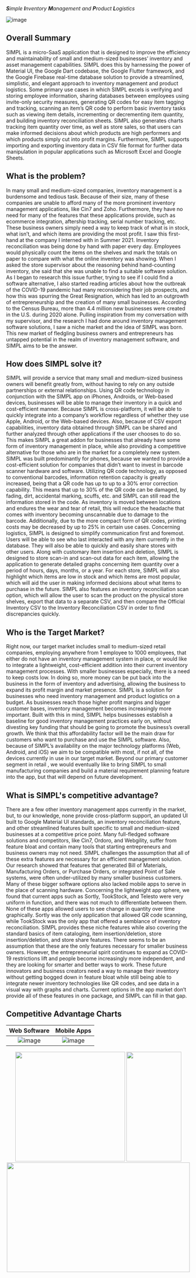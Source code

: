 

***S**imple **I**nventory **M**anagement and **P**roduct **L**ogistics*
  

![image](https://drive.google.com/uc?export=view&id=1WliiC62IAnbRIjaCLDmnzPm820IfNJJl)



  ## **Overall Summary**
 
<p>
  SIMPL is a micro-SaaS application that is designed to improve the efficiency and maintainability of small and medium-sized businesses’ inventory and asset management capabilities.  SIMPL does this by harnessing the power of Material UI, the Google Dart codebase, the Google Flutter framework, and the Google Firebase real-time database solution to provide a streamlined, simplistic, and elegant approach to inventory management and product logistics.  Some primary use cases in which SIMPL excels is verifying and storing employee information, sharing databases between employees using invite-only security measures, generating QR codes for easy item tagging and tracking, scanning an item’s QR code to perform basic inventory tasks such as viewing item details, incrementing or decrementing item quantity, and building inventory reconciliation sheets.  SIMPL also generates charts tracking item quantity over time, as well as store sales, so that users can make informed decisions about which products are high performers and which products simply cut into profit margins. Furthermore, SIMPL supports importing and exporting inventory data in CSV file format for further data manipulation in popular applications such as Microsoft Excel and Google Sheets.
  
</p>


 ## **What is the problem?**

<p>
  In many small and medium-sized companies, inventory management is a burdensome and tedious task.  Because of their size, many of these companies are unable to afford many of the more prominent inventory management applications, like Cin7 and Zoho. Furthermore, they have no need for many of the features that these applications provide, such as ecommerce integration, aftership tracking, serial number tracking, etc.  These business owners simply need a way to keep track of what is in stock, what isn’t, and which items are providing the most profit.  I saw this first-hand at the company I interned with in Summer 2021. Inventory reconciliation was being done by hand with paper every day. Employees would physically count the items on the shelves and mark the totals on paper to compare with what the online inventory was showing. When I asked the store supervisor about the reasoning behind hand-counting inventory, she said that she was unable to find a suitable software solution.  As I began to research this issue further, trying to see if I could find a software alternative, I also started reading articles about how the outbreak of the COVID-19 pandemic had many reconsidering their job prospects, and how this was spurring the Great Resignation, which has led to an outgrowth of entrepreneurship and the creation of many small businesses.  According to the Census Bureau, more than 4.4 million new businesses were created in the U.S. during 2020 alone.  Pulling inspiration from my conversation with my supervisor, and the research I had done around inventory management software solutions, I saw a niche market and the idea of SIMPL was born. This new market of fledgling business owners and entrepreneurs has untapped potential in the realm of inventory management software, and SIMPL aims to be the answer.

</p>

 ## **How does SIMPL solve it?**

<p>
  SIMPL will provide a service that many small and medium-sized business owners will benefit greatly from, without having to rely on any outside partnerships or external relationships.  Using QR code technology in conjunction with the SIMPL app on iPhones, Androids, or Web-based devices, businesses will be able to manage their inventory in a quick and cost-efficient manner.  Because SIMPL is cross-platform, it will be able to quickly integrate into a company’s workflow regardless of whether they use Apple, Android, or the Web-based devices. Also, because of CSV export capabilities, inventory data obtained through SIMPL can be shared and further analyzed through other applications if the user chooses to do so.  This makes SIMPL a great addon for businesses that already have some form of inventory management in place, while also providing a competitive alternative for those who are in the market for a completely new system.  SIMPL was built predominantly for phones, because we wanted to provide a cost-efficient solution for companies that didn’t want to invest in barcode scanner hardware and software. Utilizing QR code technology, as opposed to conventional barcodes,  information retention capacity is greatly increased, being that a QR code has up to up to a 30% error correction capability.  This means that up to 30% of the QR code can be damaged, by fading, dirt, accidental marking, scuffs, etc. and SIMPL can still read the information stored in the code. As inventory is moved between locations and endures the wear and tear of retail, this will reduce the headache that comes with inventory becoming unscannable due to damage to the barcode.  Additionally, due to the more compact form of QR codes, printing costs may be decreased by up to 25% in certain use cases.  Concerning logistics, SIMPL is designed to simplify communication first and foremost.  Users will be able to see who last interacted with any item currently in the database.  They will also be able to quickly and easily share stores with other users.  Along with customary item insertion and deletion, SIMPL is designed to store scan-in and scan-out data for each item, allowing the application to generate detailed graphs concerning item quantity over a period of hours, days, months, or a year.  For each store, SIMPL will also highlight which items are low in stock and which items are most popular, which will aid the user in making informed decisions about what items to purchase in the future.  SIMPL also features an inventory reconciliation scan option, which will allow the user to scan the product on the physical store shelves, export that data to a separate CSV, and then compare the Official Inventory CSV to the Inventory Reconciliation CSV in order to find discrepancies quickly.

</p>

 ## **Who is the Target Market?**

<p>
  Right now, our target market includes small to medium-sized retail companies, employing anywhere from 1 employee to 1000 employees, that either do not have an inventory management system in place, or would like to integrate a lightweight, cost-efficient addition into their current inventory management processes. With smaller businesses especially, there is a need to keep costs low. In doing so, more money can be put back into the business in the form of inventory and advertising, allowing the business to expand its profit margin and market presence. SIMPL is a solution for businesses who need inventory management and product logistics on a budget.  As businesses reach those higher profit margins and bigger customer bases, inventory management becomes increasingly more important. Built with this in mind, SIMPL helps businesses establish a baseline for good inventory management practices early on, without divesting key funding that should be going to promote the business’s overall growth.  We think that this affordability factor will be the main draw for customers who want to purchase and use the SIMPL software.  Also, because of SIMPL’s availability on the major technology platforms (Web, Android, and iOS) we aim to be compatible with most, if not all, of the devices currently in use in our target market.  Beyond our primary customer segment in retail , we would eventually like to bring SIMPL to small manufacturing companies and build a material requirement planning feature into the app, but that will depend on future development.

</p>

 ## **What is SIMPL's competitive advantage?**

<p>
  There are a few other inventory management apps currently in the market, but, to our knowledge, none provide cross-platform support, an updated UI built to Google Material UI standards, an inventory reconciliation feature, and other streamlined features built specific to small and medium-sized businesses at a competitive price point. Many full-fledged software solutions and competitors, like Cin7, Ordoro, and Webgility, suffer from feature bloat and contain many tools that starting entrepreneurs and business owners may not need. SIMPL challenges the assumption that all of these extra features are necessary for an efficient management solution. Our research showed that features that generated Bill of Materials, Manufacturing Orders, or Purchase Orders, or integrated Point of Sale systems, were often under-utilized by many smaller business customers.  Many of these bigger software options also lacked mobile apps to serve in the place of scanning hardware. Concerning the lightweight app sphere, we found that current apps such as Sortly, TookStock, and Telesto were very uniform in function, and there was not much to differentiate between them.  None of these apps allowed users to see change in quantity over time graphically. Sortly was the only application that allowed QR code scanning, while TookStock was the only app that offered a semblance of inventory reconciliation.  SIMPL provides these niche features while also covering the standard basics of item cataloging, item insertion/deletion, store insertion/deletion, and store share features.  There seems to be an assumption that these are the only features necessary for smaller business owners.  However, the entrepreneurial spirit continues to expand as COVID-19 restrictions lift and people become increasingly more independent, and they are looking for smarter and better ways to work.  These future innovators and business creators need a way to manage their inventory without getting bogged down in feature bloat while still being able to integrate newer inventory technologies like QR codes, and see data in a visual way with graphs and charts.  Current options in the app market don’t provide all of these features in one package, and SIMPL can fill in that gap.

  
  
</p>

## **Competitive Advantage Charts**
Web Software           |  Mobile Apps  
:-------------------------:|:-------------------------:
![image](https://drive.google.com/uc?export=view&id=1LUi98ABuqQvA7joXSc2Rl4ct4XVw2tVE) | ![image](https://drive.google.com/uc?export=view&id=1LXzn2vZXhxG3M5BA5eIoUyDP5Skcvt1y)  

<div align="center">
<img src="https://drive.google.com/uc?export=view&id=16SZzvhExacUnKJ-FN9ytOUl5Xzt3l2qC" width="300" height="300"/> <img src="https://drive.google.com/uc?export=view&id=1rNmCs2h33QK7xD6IfCLsIjtJ_ULK-_yj" width="150" height="300"/> <img src="https://drive.google.com/uc?export=view&id=1OFnarpdGqZMQ-F6nIpW8ccMJLaHGP5ps" width="500" height="300"/>
  </div>



